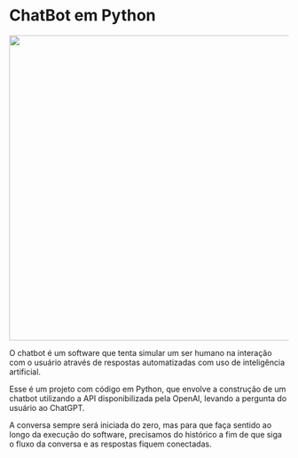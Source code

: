 # ChatBot em Python
<img src="https://images.unsplash.com/photo-1679403766682-3b31efa571a8?q=80&w=1470&auto=format&fit=crop&ixlib=rb-4.0.3&ixid=M3wxMjA3fDB8MHxwaG90by1wYWdlfHx8fGVufDB8fHx8fA%3D%3D" width=550>
<p>O chatbot é um software que tenta simular um ser humano na interação com o usuário através de respostas automatizadas com uso de inteligência artificial.</p>
<p>Esse é um projeto com código em Python, que envolve a construção de um chatbot utilizando a API disponibilizada pela OpenAI, levando a pergunta do usuário ao ChatGPT.  </p>
<p>A conversa sempre será iniciada do zero, mas para que faça sentido ao longo da execução do software, precisamos do histórico a fim de que siga o fluxo da conversa e as respostas fiquem conectadas.</p>
